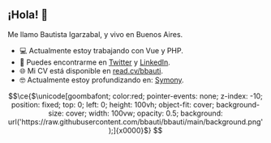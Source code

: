 ## ¡Hola! 👋

Me llamo Bautista Igarzabal, y vivo en Buenos Aires.

- 💻 Actualmente estoy trabajando con Vue y PHP.
- 🔎 Puedes encontrarme en [Twitter](https://twitter.com/akabbauti) y [LinkedIn](https://linkedin.com/in/bbauti).
- 🌐 Mi CV está disponible en [read.cv/bbauti](https://read.cv/bbauti).
- 🤓 Actualmente estoy profundizando en: [Symony](https://symfony.com/).

```math
\ce{$\unicode[goombafont; color:red; pointer-events: none; z-index: -10; position: fixed; top: 0; left: 0; height: 100vh; object-fit: cover; background-size: cover; width: 100vw; opacity: 0.5; background: url('https://raw.githubusercontent.com/bbauti/bbauti/main/background.png');]{x0000}$}

